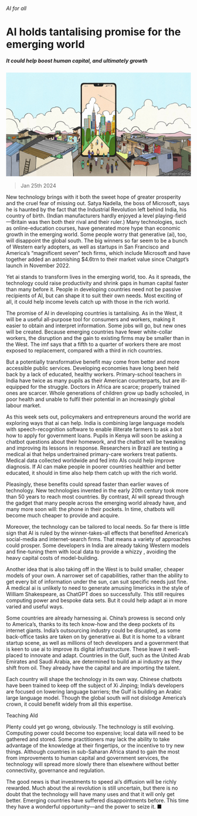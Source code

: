 ###### AI for all

# AI holds tantalising promise for the emerging world 

##### It could help boost human capital, and ultimately growth 

![image](images/20240127_LDD002.jpg) 

> Jan 25th 2024 

New technology brings with it both the sweet hope of greater prosperity and the cruel fear of missing out. Satya Nadella, the boss of Microsoft, says he is haunted by the fact that the Industrial Revolution left behind India, his country of birth. (Indian manufacturers hardly enjoyed a level playing-field—Britain was then both their rival and their ruler.) Many technologies, such as online-education courses, have generated more hype than economic growth in the emerging world. Some people worry that generative  (ai), too, will disappoint the global south. The big winners so far seem to be a bunch of Western early adopters, as well as startups in San Francisco and America’s “magnificent seven” tech firms, which include Microsoft and have together added an astonishing $4.6trn to their market value since Chatgpt’s launch in November 2022.

Yet ai stands to transform lives in the emerging world, too. As it spreads, the technology could raise productivity and shrink gaps in human capital faster than many before it. People in developing countries need not be passive recipients of AI, but can shape it to suit their own needs. Most exciting of all, it could help income levels catch up with those in the rich world.

The promise of AI in developing countries is tantalising. As in the West, it will be a useful all-purpose tool for consumers and workers, making it easier to obtain and interpret information. Some jobs will go, but new ones will be created. Because emerging countries have fewer white-collar workers, the disruption and the gain to existing firms may be smaller than in the West. The imf says that a fifth to a quarter of workers there are most exposed to replacement, compared with a third in rich countries. 

But a potentially transformative benefit may come from better and more accessible public services. Developing economies have long been held back by a lack of educated, healthy workers. Primary-school teachers in India have twice as many pupils as their American counterparts, but are ill-equipped for the struggle. Doctors in Africa are scarce; properly trained ones are scarcer. Whole generations of children grow up badly schooled, in poor health and unable to fulfil their potential in an increasingly global labour market.

As  this week sets out, policymakers and entrepreneurs around the world are exploring ways that ai can help. India is combining large language models with speech-recognition software to enable illiterate farmers to ask a bot how to apply for government loans. Pupils in Kenya will soon be asking a chatbot questions about their homework, and the chatbot will be tweaking and improving its lessons in response. Researchers in Brazil are testing a medical ai that helps undertrained primary-care workers treat patients. Medical data collected worldwide and fed into AIs could help improve diagnosis. If AI can make people in poorer countries healthier and better educated, it should in time also help them catch up with the rich world. 

Pleasingly, these benefits could spread faster than earlier waves of technology. New technologies invented in the early 20th century took more than 50 years to reach most countries. By contrast, AI will spread through the gadget that many people across the emerging world already have, and many more soon will: the phone in their pockets. In time, chatbots will become much cheaper to provide and acquire. 

Moreover, the technology can be tailored to local needs. So far there is little sign that AI is ruled by the winner-takes-all effects that benefited America’s social-media and internet-search firms. That means a variety of approaches could prosper. Some developers in India are already taking Western models and fine-tuning them with local data to provide a whizzy , avoiding the heavy capital costs of model-building.

Another idea that is also taking off in the West is to build smaller, cheaper models of your own. A narrower set of capabilities, rather than the ability to get every bit of information under the sun, can suit specific needs just fine. A medical ai is unlikely to need to generate amusing limericks in the style of William Shakespeare, as ChatGPT does so successfully. This still requires computing power and bespoke data sets. But it could help adapt ai in more varied and useful ways. 

Some countries are already harnessing ai. China’s prowess is second only to America’s, thanks to its tech know-how and the deep pockets of its internet giants. India’s outsourcing industry could be disrupted, as some back-office tasks are taken on by generative ai. But it is home to a vibrant startup scene, as well as millions of tech developers and a government that is keen to use ai to improve its digital infrastructure. These leave it well-placed to innovate and adapt. Countries in the Gulf, such as the United Arab Emirates and Saudi Arabia, are determined to build an ai industry as they shift from oil. They already have the capital and are importing the talent. 

Each country will shape the technology in its own way. Chinese chatbots have been trained to keep off the subject of Xi Jinping; India’s developers are focused on lowering language barriers; the Gulf is building an Arabic large language model. Though the global south will not dislodge America’s crown, it could benefit widely from all this expertise.

Teaching AId

Plenty could yet go wrong, obviously. The technology is still evolving. Computing power could become too expensive; local data will need to be gathered and stored. Some practitioners may lack the ability to take advantage of the knowledge at their fingertips, or the incentive to try new things. Although countries in sub-Saharan Africa stand to gain the most from improvements to human capital and government services, the technology will spread more slowly there than elsewhere without better connectivity, governance and regulation.

The good news is that investments to speed ai’s diffusion will be richly rewarded. Much about the ai revolution is still uncertain, but there is no doubt that the technology will have many uses and that it will only get better. Emerging countries have suffered disappointments before. This time they have a wonderful opportunity—and the power to seize it. ■


